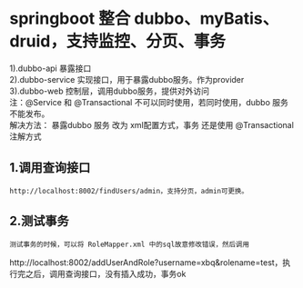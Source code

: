  springboot 整合 dubbo、myBatis、druid，支持监控、分页、事务
=============================================================

 1).dubbo-api 暴露接口 <br>
 2).dubbo-service 实现接口，用于暴露dubbo服务。作为provider <br>
 3).dubbo-web 控制层，调用dubbo服务，提供对外访问 <br>
 注：@Service 和 @Transactional 不可以同时使用，若同时使用，dubbo 服务不能发布。 <br>
 解决方法： 暴露dubbo 服务 改为 xml配置方式，事务 还是使用 @Transactional 注解方式<br>

1.调用查询接口
-------
    http://localhost:8002/findUsers/admin，支持分页，admin可更换。
2.测试事务
-------
    测试事务的时候，可以将 RoleMapper.xml 中的sql故意修改错误，然后调用 
http://localhost:8002/addUserAndRole?username=xbq&rolename=test，执行完之后，调用查询接口，没有插入成功，事务ok
